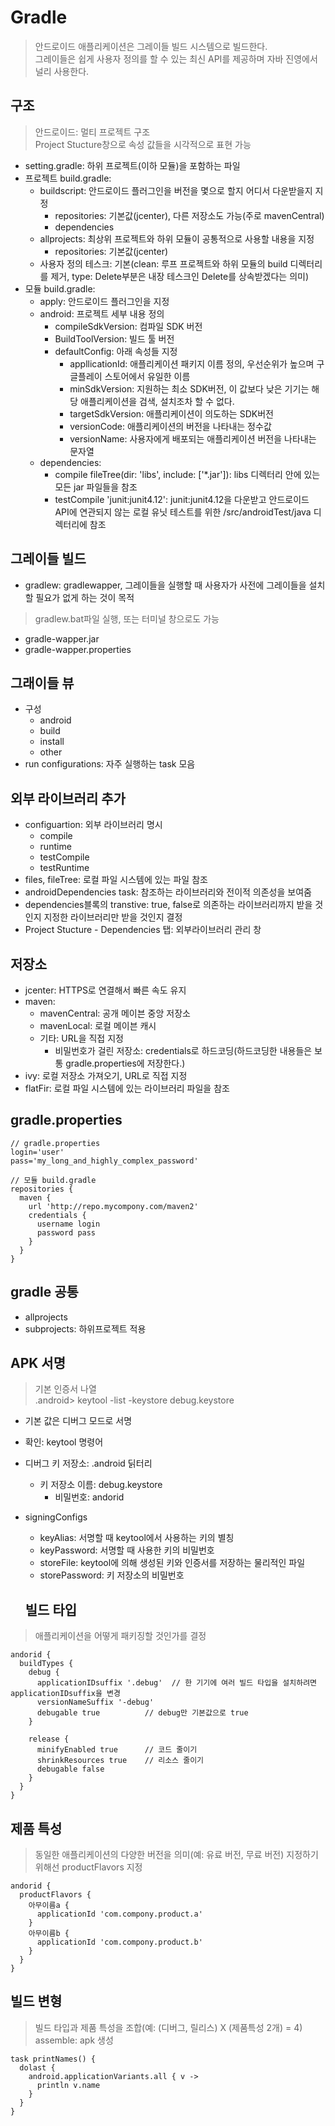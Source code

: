 # Gradle
> 안드로이드 애플리케이션은 그레이들 빌드 시스템으로 빌드한다.  
그레이들은 쉽게 사용자 정의를 할 수 있는 최신 API를 제공하며 자바 진영에서 널리 사용한다.

## 구조
> 안드로이드: 멀티 프로젝트 구조  
> Project Stucture창으로 속성 값들을 시각적으로 표현 가능
- setting.gradle: 하위 프로젝트(이하 모듈)을 포함하는 파일
- 프로젝트 build.gradle: 
  - buildscript: 안드로이드 플러그인을 버전을 몇으로 할지 어디서 다운받을지 지정
    - repositories: 기본값(jcenter), 다른 저장소도 가능(주로 mavenCentral)
    - dependencies
  - allprojects: 최상위 프로젝트와 하위 모듈이 공통적으로 사용할 내용을 지정
    - repositories: 기본값(jcenter)
  - 사용자 정의 테스크: 기본(clean: 루프 프로젝트와 하위 모듈의 build 디렉터리를 제거, type: Delete부분은 내장 테스크인 Delete를 상속받겠다는 의미)
- 모듈 build.gradle: 
  - apply: 안드로이드 플러그인을 지정
  - android: 프로젝트 세부 내용 정의
    - compileSdkVersion: 컴파일 SDK 버전
    - BuildToolVersion: 빌드 툴 버전
    - defaultConfig: 아래 속성들 지정
      - appllicationId: 애플리케이션 패키지 이름 정의, 우선순위가 높으며 구글플레이 스토어에서 유일한 이름
      - minSdkVersion: 지원하는 최소 SDK버전, 이 값보다 낮은 기기는 해당 애플리케이션을 검색, 설치조차 할 수 없다.
      - targetSdkVersion: 애플리케이션이 의도하는 SDK버전
      - versionCode: 애플리케이션의 버전을 나타내는 정수값
      - versionName: 사용자에게 배포되는 애플리케이션 버전을 나타내는 문자열
  - dependencies:
    - compile fileTree(dir: 'libs', include: ['*.jar']): libs 디렉터리 안에 있는 모든 jar 파일들을 참조
    - testCompile 'junit:junit4.12': junit:junit4.12을 다운받고 안드로이드 API에 연관되지 않는 로컬 유닛 테스트를 위한 /src/androidTest/java 디렉터리에 참조

## 그레이들 빌드
- gradlew: gradlewapper, 그레이들을 실행할 때 사용자가 사전에 그레이들을 설치할 필요가 없게 하는 것이 목적
> gradlew.bat파일 실행, 또는 터미널 창으로도 가능
  - gradle-wapper.jar
  - gradle-wapper.properties

## 그래이들 뷰
- 구성
  - android
  - build
  - install
  - other
- run configurations: 자주 실행하는 task 모음

## 외부 라이브러리 추가
- configuartion: 외부 라이브러리 명시
  - compile
  - runtime
  - testCompile
  - testRuntime
- files, fileTree: 로컬 파일 시스템에 있는 파일 참조
- androidDependencies task: 참조하는 라이브러리와 전이적 의존성을 보여줌
- dependencies블록의 transtive: true, false로 의존하는 라이브러리까지 받을 것인지 지정한 라이브러리만 받을 것인지 결정
- Project Stucture - Dependencies 탭: 외부라이브러리 관리 창

## 저장소
- jcenter: HTTPS로 연결해서 빠른 속도 유지
- maven: 
  - mavenCentral: 공개 메이븐 중앙 저장소
  - mavenLocal: 로컬 메이븐 캐시
  - 기타: URL을 직접 지정
    - 비밀번호가 걸린 저장소: credentials로 하드코딩(하드코딩한 내용들은 보통 gradle.properties에 저장한다.)
- ivy: 로컬 저장소 가져오기, URL로 직접 지정
- flatFir: 로컬 파일 시스템에 있는 라이브러리 파일을 참조

## gradle.properties
```
// gradle.properties
login='user'
pass='my_long_and_highly_complex_password'

// 모듈 build.gradle
repositories {
  maven {
    url 'http://repo.mycompony.com/maven2'
    credentials {
      username login
      password pass
    }
  }
}
```

## gradle 공통
- allprojects
- subprojects: 하위프로젝트 적용

## APK 서명
> 기본 인증서 나열  
.android> keytool -list -keystore debug.keystore

- 기본 값은 디버그 모드로 서명
- 확인: keytool 명령어
- 디버그 키 저장소: .android 딝터리
  - 키 저장소 이름: debug.keystore
    - 비밀번호: andorid
- signingConfigs
  - keyAlias: 서명할 때 keytool에서 사용하는 키의 별칭
  - keyPassword: 서명할 때 사용한 키의 비밀번호
  - storeFile: keytool에 의해 생성된 키와 인증서를 저장하는 물리적인 파일
  - storePassword: 키 저장소의 비밀번호
  
  ## 빌드 타입
> 애플리케이션을 어떻게 패키징할 것인가를 결정

```
andorid {
  buildTypes {
    debug {
      applicationIDsuffix '.debug'  // 한 기기에 여러 빌드 타입을 설치하려면 applicationIDsuffix을 변경
      versionNameSuffix '-debug'
      debugable true          // debug만 기본값으로 true
    }

    release {
      minifyEnabled true      // 코드 줄이기
      shrinkResources true    // 리소스 줄이기
      debugable false
    }
  }
}
```

## 제품 특성
> 동일한 애플리케이션의 다양한 버전을 의미(예: 유료 버전, 무료 버전)
  지정하기 위해선 productFlavors 지정
```
andorid {
  productFlavors {
    아무이름a {
      applicationId 'com.compony.product.a'
    }
    아무이름b {
      applicationId 'com.compony.product.b'
    }
  }
}
```

## 빌드 변형
> 빌드 타입과 제품 특성을 조합(예: (디버그, 릴리스) X (제품특성 2개) = 4)  
assemble: apk 생성
```
task printNames() {
  dolast {
    android.applicationVariants.all { v ->
      println v.name
    }
  }
}
```
